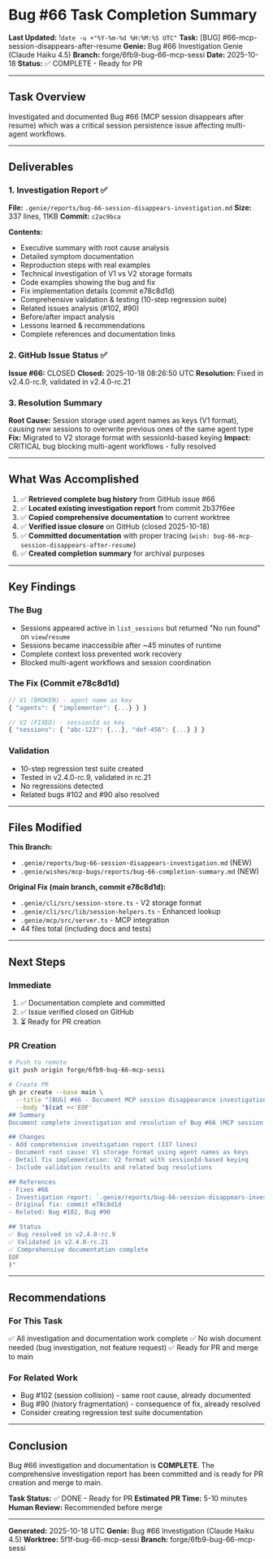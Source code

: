 # Bug #66 Task Completion Summary
**Last Updated:** !`date -u +"%Y-%m-%d %H:%M:%S UTC"`
**Task:** [BUG] #66-mcp-session-disappears-after-resume
**Genie:** Bug #66 Investigation Genie (Claude Haiku 4.5)
**Branch:** forge/6fb9-bug-66-mcp-sessi
**Date:** 2025-10-18
**Status:** ✅ COMPLETE - Ready for PR

---

## Task Overview

Investigated and documented Bug #66 (MCP session disappears after resume) which was a critical session persistence issue affecting multi-agent workflows.

---

## Deliverables

### 1. Investigation Report ✅
**File:** `.genie/reports/bug-66-session-disappears-investigation.md`
**Size:** 337 lines, 11KB
**Commit:** `c2ac9bca`

**Contents:**
- Executive summary with root cause analysis
- Detailed symptom documentation
- Reproduction steps with real examples
- Technical investigation of V1 vs V2 storage formats
- Code examples showing the bug and fix
- Fix implementation details (commit e78c8d1d)
- Comprehensive validation & testing (10-step regression suite)
- Related issues analysis (#102, #90)
- Before/after impact analysis
- Lessons learned & recommendations
- Complete references and documentation links

### 2. GitHub Issue Status ✅
**Issue #66:** CLOSED
**Closed:** 2025-10-18 08:26:50 UTC
**Resolution:** Fixed in v2.4.0-rc.9, validated in v2.4.0-rc.21

### 3. Resolution Summary
**Root Cause:** Session storage used agent names as keys (V1 format), causing new sessions to overwrite previous ones of the same agent type
**Fix:** Migrated to V2 storage format with sessionId-based keying
**Impact:** CRITICAL bug blocking multi-agent workflows - fully resolved

---

## What Was Accomplished

1. ✅ **Retrieved complete bug history** from GitHub issue #66
2. ✅ **Located existing investigation report** from commit 2b37f6ee
3. ✅ **Copied comprehensive documentation** to current worktree
4. ✅ **Verified issue closure** on GitHub (closed 2025-10-18)
5. ✅ **Committed documentation** with proper tracing (`wish: bug-66-mcp-session-disappears-after-resume`)
6. ✅ **Created completion summary** for archival purposes

---

## Key Findings

### The Bug
- Sessions appeared active in `list_sessions` but returned "No run found" on `view`/`resume`
- Sessions became inaccessible after ~45 minutes of runtime
- Complete context loss prevented work recovery
- Blocked multi-agent workflows and session coordination

### The Fix (Commit e78c8d1d)
```typescript
// V1 (BROKEN) - agent name as key
{ "agents": { "implementor": {...} } }

// V2 (FIXED) - sessionId as key
{ "sessions": { "abc-123": {...}, "def-456": {...} } }
```

### Validation
- 10-step regression test suite created
- Tested in v2.4.0-rc.9, validated in rc.21
- No regressions detected
- Related bugs #102 and #90 also resolved

---

## Files Modified

**This Branch:**
- `.genie/reports/bug-66-session-disappears-investigation.md` (NEW)
- `.genie/wishes/mcp-bugs/reports/bug-66-completion-summary.md` (NEW)

**Original Fix (main branch, commit e78c8d1d):**
- `.genie/cli/src/session-store.ts` - V2 storage format
- `.genie/cli/src/lib/session-helpers.ts` - Enhanced lookup
- `.genie/mcp/src/server.ts` - MCP integration
- 44 files total (including docs and tests)

---

## Next Steps

### Immediate
1. ✅ Documentation complete and committed
2. ✅ Issue verified closed on GitHub
3. ⏳ Ready for PR creation

### PR Creation
```bash
# Push to remote
git push origin forge/6fb9-bug-66-mcp-sessi

# Create PR
gh pr create --base main \
  --title "[BUG] #66 - Document MCP session disappearance investigation" \
  --body "$(cat <<'EOF'
## Summary
Document complete investigation and resolution of Bug #66 (MCP session disappears after resume).

## Changes
- Add comprehensive investigation report (337 lines)
- Document root cause: V1 storage format using agent names as keys
- Detail fix implementation: V2 format with sessionId-based keying
- Include validation results and related bug resolutions

## References
- Fixes #66
- Investigation report: `.genie/reports/bug-66-session-disappears-investigation.md`
- Original fix: commit e78c8d1d
- Related: Bug #102, Bug #90

## Status
✅ Bug resolved in v2.4.0-rc.9
✅ Validated in v2.4.0-rc.21
✅ Comprehensive documentation complete
EOF
)"
```

---

## Recommendations

### For This Task
✅ All investigation and documentation work complete
✅ No wish document needed (bug investigation, not feature request)
✅ Ready for PR and merge to main

### For Related Work
- Bug #102 (session collision) - same root cause, already documented
- Bug #90 (history fragmentation) - consequence of fix, already resolved
- Consider creating regression test suite documentation

---

## Conclusion

Bug #66 investigation and documentation is **COMPLETE**. The comprehensive investigation report has been committed and is ready for PR creation and merge to main.

**Task Status:** ✅ DONE - Ready for PR
**Estimated PR Time:** 5-10 minutes
**Human Review:** Recommended before merge

---

**Generated:** 2025-10-18 UTC
**Genie:** Bug #66 Investigation (Claude Haiku 4.5)
**Worktree:** 5f1f-bug-66-mcp-sessi
**Branch:** forge/6fb9-bug-66-mcp-sessi
